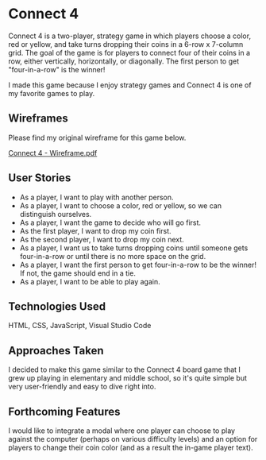 # Connect 4
Connect 4 is a two-player, strategy game in which players choose a color, red or yellow, and take turns dropping their coins in a 6-row x 7-column grid. The goal of the game is for players to connect four of their coins in a row, either vertically, horizontally, or diagonally. The first person to get "four-in-a-row" is the winner!

I made this game because I enjoy strategy games and Connect 4 is one of my favorite games to play.

## Wireframes
Please find my original wireframe for this game below.

[Connect 4 - Wireframe.pdf](https://github.com/Tracy-To/Connect-4/files/14544698/Connect.4.-.Wireframe.pdf)

## User Stories
- As a player, I want to play with another person.
- As a player, I want to choose a color, red or yellow, so we can distinguish ourselves.
- As a player, I want the game to decide who will go first.
- As the first player, I want to drop my coin first.
- As the second player, I want to drop my coin next.
- As a player, I want us to take turns dropping coins until someone gets four-in-a-row or until there is no more space on the grid.
- As a player, I want the first person to get four-in-a-row to be the winner! If not, the game should end in a tie.
- As a player, I want to be able to play again.

## Technologies Used
HTML, CSS, JavaScript, Visual Studio Code

## Approaches Taken
I decided to make this game similar to the Connect 4 board game that I grew up playing in elementary and middle school, so it's quite simple but very user-friendly and easy to dive right into. 

## Forthcoming Features
I would like to integrate a modal where one player can choose to play against the computer (perhaps on various difficulty levels) and an option for players to change their coin color (and as a result the in-game player text).

